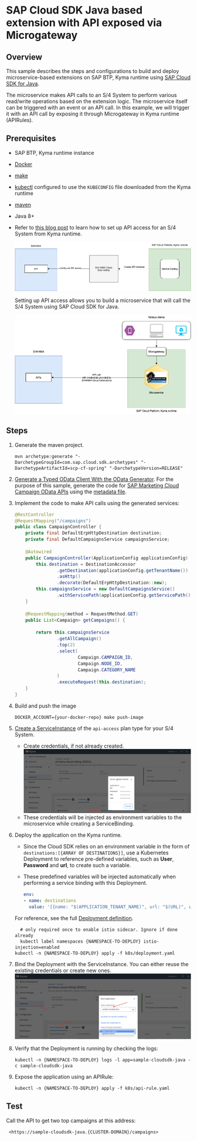 # SAP Cloud SDK Java based extension with API exposed via Microgateway

## Overview

This sample describes the steps and configurations to build and deploy microservice-based extensions on SAP BTP, Kyma runtime using [SAP Cloud SDK for Java](https://sap.github.io/cloud-sdk/docs/java/getting-started).

The microservice makes API calls to an S/4 System to perform various read/write operations based on the extension logic. The microservice itself can be triggered with an event or an API call. In this example, we will trigger it with an API call by exposing it through Microgateway in Kyma runtime (APIRules).

## Prerequisites

* SAP BTP, Kyma runtime instance
* [Docker](https://www.docker.com/)
* [make](https://www.gnu.org/software/make/)
* [kubectl](https://kubernetes.io/docs/tasks/tools/install-kubectl/) configured to use the `KUBECONFIG` file downloaded from the Kyma runtime
* [maven](http://maven.apache.org/download.cgi)
* Java 8+
* Refer to [this blog post](https://blogs.sap.com/2020/09/30/use-sap-cloud-platform-kyma-runtime-to-extend-sap-marketing-cloud/) to learn how to set up API access for an S/4 System from Kyma runtime.

  ![config](assets/s4hana-api-config.png)

  Setting up API access allows you to build a microservice that will call the S/4 System using SAP Cloud SDK for Java.

  ![runtime](assets/s4hana-api-runtime.png)

## Steps

1. Generate the maven project.

    ```shell
    mvn archetype:generate "-DarchetypeGroupId=com.sap.cloud.sdk.archetypes" "-DarchetypeArtifactId=scp-cf-spring" "-DarchetypeVersion=RELEASE"
    ```

2. [Generate a Typed OData Client With the OData Generator](https://sap.github.io/cloud-sdk/docs/java/features/odata/vdm-generator). For the purpose of this sample, generate the code for [SAP Marketing Cloud Campaign OData APIs](https://help.sap.com/viewer/0f9408e4921e4ba3bb4a7a1f75f837a7/1911.500/en-US/f2ae5a181b274befbb07183d2c4ac61a.html) using the [metadata file](application/edmx/campaigns.xml).

3. Implement the code to make API calls using the generated services:

    ```java
    @RestController
    @RequestMapping("/campaigns")
    public class CampaignController {
        private final DefaultErpHttpDestination destination;
        private final DefaultCampaignsService campaignsService;

        @Autowired
        public CampaignController(ApplicationConfig applicationConfig) {
            this.destination = DestinationAccessor
                    .getDestination(applicationConfig.getTenantName())
                    .asHttp()
                    .decorate(DefaultErpHttpDestination::new);
            this.campaignsService = new DefaultCampaignsService()
                    .withServicePath(applicationConfig.getServicePath());
        }

        @RequestMapping(method = RequestMethod.GET)
        public List<Campaign> getCampaigns() {

            return this.campaignsService
                    .getAllCampaign()
                    .top(2)
                    .select(
                            Campaign.CAMPAIGN_ID,
                            Campaign.NODE_ID,
                            Campaign.CATEGORY_NAME
                    )
                    .executeRequest(this.destination);
        }
    }
    ```

4. Build and push the image

    ```shell
    DOCKER_ACCOUNT={your-docker-repo} make push-image
    ```

5. [Create a ServiceInstance](https://blogs.sap.com/2020/09/30/use-sap-cloud-platform-kyma-runtime-to-extend-sap-marketing-cloud/) of the `api-access` plan type for your S/4 System.

    * Create credentials, if not already created.
    ![service-instance-cred](assets/service-instance-cred.png)
    * These credentials will be injected as environment variables to the microservice while creating a ServiceBinding.

6. Deploy the application on the Kyma runtime.

    * Since the Cloud SDK relies on an environment variable in the form of `destinations:[{ARRAY OF DESTINATIONS}]`, use a Kubernetes Deployment to reference pre-defined variables, such as **User**, **Password** and **url**, to create such a variable.

    * These predefined variables will be injected automatically when performing a service binding with this Deployment.  

      ```yaml
      env:
      - name: destinations
        value: '[{name: "$(APPLICATION_TENANT_NAME)", url: "$(URL)", username: "$(User)", password: "$(Password)"}]'
      ```

    For reference, see the full [Deployment definition](k8s/deployment.yaml).

      ```shell
        # only required once to enable istio sidecar. Ignore if done already
        kubectl label namespaces {NAMESPACE-TO-DEPLOY} istio-injection=enabled
      kubectl -n {NAMESPACE-TO-DEPLOY} apply -f k8s/deployment.yaml
      ```

7. Bind the Deployment with the ServiceInstance. You can either reuse the existing credentials or create new ones.
    ![bind](assets/bind-instance.png)

8. Verify that the Deployment is running by checking the logs:

    ```shell
    kubectl -n {NAMESPACE-TO-DEPLOY} logs -l app=sample-cloudsdk-java -c sample-cloudsdk-java
    ```

9. Expose the application using an APIRule:

    ```shell
    kubectl -n {NAMESPACE-TO-DEPLOY} apply -f k8s/api-rule.yaml
    ```

## Test

Call the API to get two top campaigns at this address:

```shell
 <https://sample-cloudsdk-java.{CLUSTER-DOMAIN}/campaigns>
```
